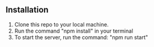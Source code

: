 ## Installation
<ol>
    <li>Clone this repo to your local machine.</li>
    <li>Run the command "npm install" in your terminal</li>
    <li>To start the server, run the command: "npm run start"</li>
</ol>